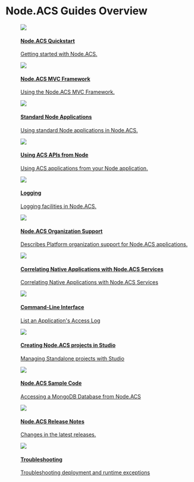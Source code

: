 # Node.ACS Guides Overview

<div class="x-component thumb-list x-component-default" id="guides_thumblist" tabindex="-1">

<dl>

<a href="#!/guide/node_quickstart"><dd ext:url="#!/guide/node_quickstart" id="ext-gen1323" class=""><div class="thumb"><img src="resources/images/icon-lg.png"></div><div><h4>Node.ACS Quickstart</h4><p>Getting started with Node.ACS.</p></div></dd></a>

<a href="#!/guide/node_mvc"><dd ext:url="#!/guide/node_mvc"><div class="thumb"><img src="resources/images/icon-lg.png"></div><div><h4>Node.ACS MVC Framework</h4><p>Using the Node.ACS MVC Framework.</p></div></dd></a>

<a href="#!/guide/node_standard"><dd ext:url="#!/guide/node_standard"><div class="thumb"><img src="resources/images/icon-lg.png"></div><div><h4>Standard Node Applications</h4><p>Using standard Node applications in Node.ACS.</p></div></dd></a>

<a href="#!/guide/node_acs"><dd ext:url="#!/guide/node_acs"><div class="thumb"><img src="resources/images/icon-lg.png"></div><div><h4>Using ACS APIs from Node</h4><p>Using ACS applications from your Node application.</p></div></dd></a>

<a href="#!/guide/node_logging"><dd ext:url="#!/guide/node_logging"><div class="thumb"><img src="resources/images/icon-lg.png"></div><div><h4>Logging</h4><p>Logging facilities in Node.ACS.</p></div></dd></a>

<a href="#!/guide/node_orgs"><dd ext:url="#!/guide/node_orgs"><div class="thumb"><img src="resources/images/icon-lg.png"></div><div><h4>Node.ACS Organization Support</h4><p>Describes Platform organization support for Node.ACS applications.</p></div></dd></a>

<a href="#!/guide/native_sdk"><dd ext:url="#!/guide/native_sdk"><div class="thumb"><img src="resources/images/icon-lg.png"></div><div><h4>Correlating Native Applications with Node.ACS Services</h4><p>Correlating Native Applications with Node.ACS Services</p></div></dd></a>

<a href="#!/guide/node_cli_accesslog"><dd ext:url="#!/guide/node_cli_accesslog"><div class="thumb"><img src="resources/images/icon-lg.png"></div><div><h4>Command-Line Interface</h4><p>List an Application's Access Log</p></div></dd></a>

<a href="#!/guide/node_cli_accesslog"><dd ext:url="#!/guide/node_studio_standalone"><div class="thumb"><img src="resources/images/icon-lg.png"></div><div><h4>Creating Node.ACS projects in Studio</h4><p>Managing Standalone projects with Studio</p></div></dd></a>

<a href="#!/guide/node_samples_mongodb"><dd ext:url="#!/guide/node_samples_mongodb"><div class="thumb"><img src="resources/images/icon-lg.png"></div><div><h4>Node.ACS Sample Code</h4><p>Accessing a MongoDB Database from Node.ACS</p></div></dd></a>

<a href="#!/guide/node_releasenotes"><dd ext:url="#!/guide/node_releasenotes"><div class="thumb"><img src="resources/images/icon-lg.png"></div><div><h4>Node.ACS Release Notes</h4><p>Changes in the latest releases.</p></div></dd></a>

<a href="#!/guide/node_troubleshooting"><dd ext:url="#!/guide/node_troubleshooting"><div class="thumb"><img src="resources/images/icon-lg.png"></div><div><h4>Troubleshooting</h4><p>Troubleshooting deployment and runtime exceptions</p></div></dd></a>

<div style="clear:left"></div>
</dl>

</div>